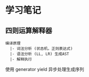 # 学习笔记

## 四则运算解释器

```
编译原理
  |- 词法分析 (状态机，正则表达式)
  |- 语法分析 (LL, LR) 生成AST
  |- 解释执行
```

使用 generator yield 异步处理生成序列